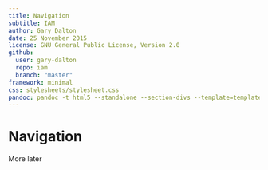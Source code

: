 ```yaml
---
title: Navigation
subtitle: IAM
author: Gary Dalton
date: 25 November 2015
license: GNU General Public License, Version 2.0
github:
  user: gary-dalton
  repo: iam
  branch: "master"
framework: minimal
css: stylesheets/stylesheet.css
pandoc: pandoc -t html5 --standalone --section-divs --template=template_github.html index.md -o index.html
---
```


# Navigation

More later

